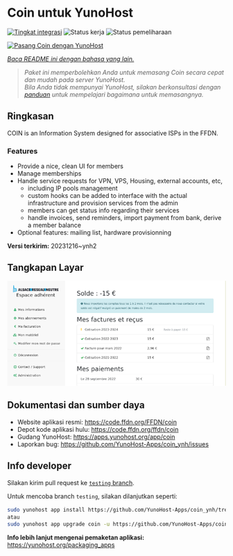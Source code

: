 <!--
N.B.: README ini dibuat secara otomatis oleh <https://github.com/YunoHost/apps/tree/master/tools/readme_generator>
Ini TIDAK boleh diedit dengan tangan.
-->

# Coin untuk YunoHost

[![Tingkat integrasi](https://dash.yunohost.org/integration/coin.svg)](https://ci-apps.yunohost.org/ci/apps/coin/) ![Status kerja](https://ci-apps.yunohost.org/ci/badges/coin.status.svg) ![Status pemeliharaan](https://ci-apps.yunohost.org/ci/badges/coin.maintain.svg)

[![Pasang Coin dengan YunoHost](https://install-app.yunohost.org/install-with-yunohost.svg)](https://install-app.yunohost.org/?app=coin)

*[Baca README ini dengan bahasa yang lain.](./ALL_README.md)*

> *Paket ini memperbolehkan Anda untuk memasang Coin secara cepat dan mudah pada server YunoHost.*  
> *Bila Anda tidak mempunyai YunoHost, silakan berkonsultasi dengan [panduan](https://yunohost.org/install) untuk mempelajari bagaimana untuk memasangnya.*

## Ringkasan

COIN is an Information System designed for associative ISPs in the FFDN.

### Features

- Provide a nice, clean UI for members
- Manage memberships
- Handle service requests for VPN, VPS, Housing, external accounts, etc,
    - including IP pools management
    - custom hooks can be added to interface with the actual infrastructure and provision services from the admin
    - members can get status info regarding their services
    - handle invoices, send reminders, import payment from bank, derive a member balance
- Optional features: mailing list, hardware provisionning


**Versi terkirim:** 20231216~ynh2

## Tangkapan Layar

![Tangkapan Layar pada Coin](./doc/screenshots/screenshot.png)

## Dokumentasi dan sumber daya

- Website aplikasi resmi: <https://code.ffdn.org/FFDN/coin>
- Depot kode aplikasi hulu: <https://code.ffdn.org/ffdn/coin>
- Gudang YunoHost: <https://apps.yunohost.org/app/coin>
- Laporkan bug: <https://github.com/YunoHost-Apps/coin_ynh/issues>

## Info developer

Silakan kirim pull request ke [`testing` branch](https://github.com/YunoHost-Apps/coin_ynh/tree/testing).

Untuk mencoba branch `testing`, silakan dilanjutkan seperti:

```bash
sudo yunohost app install https://github.com/YunoHost-Apps/coin_ynh/tree/testing --debug
atau
sudo yunohost app upgrade coin -u https://github.com/YunoHost-Apps/coin_ynh/tree/testing --debug
```

**Info lebih lanjut mengenai pemaketan aplikasi:** <https://yunohost.org/packaging_apps>
